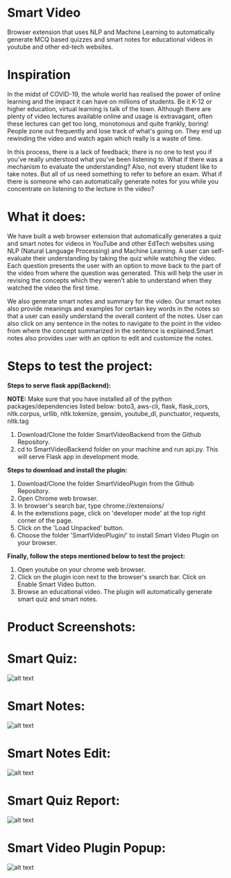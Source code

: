 # Smart Video
Browser extension that uses NLP and Machine Learning to automatically generate MCQ based quizzes and smart notes for educational videos in youtube and other ed-tech websites.

# Inspiration
In the midst of COVID-19, the whole world has realised the power of online learning and the impact it can have on millions of students. Be it K-12 or higher education, virtual learning is talk of the town. Although there are plenty of video lectures available online and usage is extravagant, often these lectures can get too long, monotonous and quite frankly, boring! People zone out frequently and lose track of what's going on. They end up rewinding the video and watch again which really is a waste of time.

In this process, there is a lack of feedback; there is no one to test you if you've really understood what you've been listening to. What if there was a mechanism to evaluate the understanding? Also, not every student like to take notes. But all of us need something to refer to before an exam. What if there is someone who can automatically generate notes for you while you concentrate on listening to the lecture in the video?

# What it does:

We have built a web browser extension that automatically generates a quiz and smart notes for videos in YouTube and other EdTech websites using NLP (Natural Language Processing) and Machine Learning. A user can self-evaluate their understanding by taking the quiz while watching the video. Each question presents the user with an option to move back to the part of the video from where the question was generated. This will help the user in revising the concepts which they weren’t able to understand when they watched the video the first time.

We also generate smart notes and summary for the video. Our smart notes also provide meanings and examples for certain key words in the notes so that a user can easily understand the overall content of the notes. User can also click on any sentence in the notes to navigate to the point in the video from where the concept summarized in the sentence is explained.Smart notes also provides user with an option to edit and customize the notes.



# Steps to test the project:

**Steps to serve flask app(Backend):**

**NOTE:** Make sure that you have installed all of the python packages/dependencies listed below:
boto3, aws-cli, flask, flask_cors, nltk.corpus, urllib, nltk.tokenize, gensim, youtube_dl, punctuator, requests, nltk.tag
1. Download/Clone the folder SmartVideoBackend from the Github Repository.
2. cd to SmartVideoBackend folder on your machine and run api.py. This will serve Flask app in development mode.

**Steps to download and install the plugin:**
1. Download/Clone the folder SmartVideoPlugin from the Github Repository.
2. Open Chrome web browser. 
3. In browser's search bar, type chrome://extensions/
4. In the extenstions page, click on 'developer mode' at the top right corner of the page.
5. Click on the 'Load Unpacked' button.
6. Choose the folder 'SmartVideoPlugin/' to install Smart Video Plugin on your browser.

**Finally, follow the steps mentioned below to test the project:**
1. Open youtube on your chrome web browser.
2. Click on the plugin icon next to the browser's search bar. Click on Enable Smart Video button. 
3. Browse an educational video. The plugin will automatically generate smart quiz and smart notes.


# Product Screenshots:

# Smart Quiz:
![alt text]()

# Smart Notes:
![alt text]()

# Smart Notes Edit:
![alt text]()

# Smart Quiz Report:
![alt text]()

# Smart Video Plugin Popup:
![alt text]()

